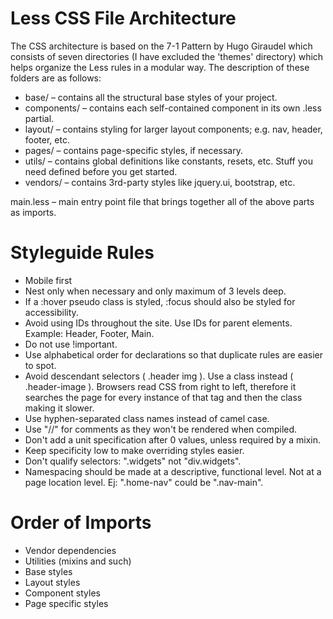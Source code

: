 # Less CSS File Architecture

The CSS architecture is based on the 7-1 Pattern by Hugo Giraudel which consists of seven directories (I have excluded the 'themes' directory) which helps organize the Less rules in a modular way. 
The description of these folders are as follows:

- base/ – contains all the structural base styles of your project.
- components/ – contains each self-contained component in its own .less partial.
- layout/ – contains styling for larger layout components; e.g. nav, header, footer, etc.
- pages/ – contains page-specific styles, if necessary.
- utils/ – contains global definitions like constants, resets, etc. Stuff you need defined before you get started.
- vendors/ – contains 3rd-party styles like jquery.ui, bootstrap, etc.

main.less – main entry point file that brings together all of the above parts as imports.


# Styleguide Rules

- Mobile first
- Nest only when necessary and only maximum of 3 levels deep.
- If a :hover pseudo class is styled, :focus should also be styled for accessibility.
- Avoid using IDs throughout the site. Use IDs for parent elements. Example: Header, Footer, Main.
- Do not use !important.
- Use alphabetical order for declarations so that duplicate rules are easier to spot.
- Avoid descendant selectors ( .header img ). Use a class instead ( .header-image ). Browsers read CSS from right
  to left, therefore it searches the page for every instance of that tag and then the class making it slower.
- Use hyphen-separated class names instead of camel case.
- Use "//" for comments as they won't be rendered when compiled. 
- Don't add a unit specification after 0 values, unless required by a mixin.
- Keep specificity low to make overriding styles easier.
- Don't qualify selectors: ".widgets" not "div.widgets".
- Namespacing should be made at a descriptive, functional level. Not at a page location level. 
  Ej: ".home-nav" could be ".nav-main".

# Order of Imports

- Vendor dependencies 
- Utilities (mixins and such)
- Base styles 
- Layout styles
- Component styles
- Page specific styles